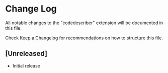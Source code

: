 # Change Log

All notable changes to the "codedescriber" extension will be documented in this file.

Check [Keep a Changelog](http://keepachangelog.com/) for recommendations on how to structure this file.

## [Unreleased]

- Initial release